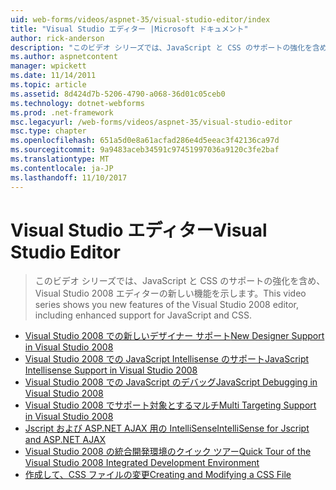 ```yaml
---
uid: web-forms/videos/aspnet-35/visual-studio-editor/index
title: "Visual Studio エディター |Microsoft ドキュメント"
author: rick-anderson
description: "このビデオ シリーズでは、JavaScript と CSS のサポートの強化を含め、Visual Studio 2008 エディターの新しい機能を示します。"
ms.author: aspnetcontent
manager: wpickett
ms.date: 11/14/2011
ms.topic: article
ms.assetid: 8d424d7b-5206-4790-a068-36d01c05ceb0
ms.technology: dotnet-webforms
ms.prod: .net-framework
msc.legacyurl: /web-forms/videos/aspnet-35/visual-studio-editor
msc.type: chapter
ms.openlocfilehash: 651a5d0e8a61acfad286e4d5eeac3f42136ca97d
ms.sourcegitcommit: 9a9483aceb34591c97451997036a9120c3fe2baf
ms.translationtype: MT
ms.contentlocale: ja-JP
ms.lasthandoff: 11/10/2017
---
```

<a name="visual-studio-editor"></a><span data-ttu-id="df819-103">Visual Studio エディター</span><span class="sxs-lookup"><span data-stu-id="df819-103">Visual Studio Editor</span></span>
====================
> <span data-ttu-id="df819-104">このビデオ シリーズでは、JavaScript と CSS のサポートの強化を含め、Visual Studio 2008 エディターの新しい機能を示します。</span><span class="sxs-lookup"><span data-stu-id="df819-104">This video series shows you new features of the Visual Studio 2008 editor, including enhanced support for JavaScript and CSS.</span></span>


- [<span data-ttu-id="df819-105">Visual Studio 2008 での新しいデザイナー サポート</span><span class="sxs-lookup"><span data-stu-id="df819-105">New Designer Support in Visual Studio 2008</span></span>](new-designer-support-in-visual-studio-2008.md)
- [<span data-ttu-id="df819-106">Visual Studio 2008 での JavaScript Intellisense のサポート</span><span class="sxs-lookup"><span data-stu-id="df819-106">JavaScript Intellisense Support in Visual Studio 2008</span></span>](javascript-intellisense-support-in-visual-studio-2008.md)
- [<span data-ttu-id="df819-107">Visual Studio 2008 での JavaScript のデバッグ</span><span class="sxs-lookup"><span data-stu-id="df819-107">JavaScript Debugging in Visual Studio 2008</span></span>](javascript-debugging-in-visual-studio-2008.md)
- [<span data-ttu-id="df819-108">Visual Studio 2008 でサポート対象とするマルチ</span><span class="sxs-lookup"><span data-stu-id="df819-108">Multi Targeting Support in Visual Studio 2008</span></span>](multi-targeting-support-in-visual-studio-2008.md)
- [<span data-ttu-id="df819-109">Jscript および ASP.NET AJAX 用の IntelliSense</span><span class="sxs-lookup"><span data-stu-id="df819-109">IntelliSense for Jscript and ASP.NET AJAX</span></span>](intellisense-for-jscript-and-aspnet-ajax.md)
- [<span data-ttu-id="df819-110">Visual Studio 2008 の統合開発環境のクイック ツアー</span><span class="sxs-lookup"><span data-stu-id="df819-110">Quick Tour of the Visual Studio 2008 Integrated Development Environment</span></span>](quick-tour-of-the-visual-studio-2008-integrated-development-environment.md)
- [<span data-ttu-id="df819-111">作成して、CSS ファイルの変更</span><span class="sxs-lookup"><span data-stu-id="df819-111">Creating and Modifying a CSS File</span></span>](creating-and-modifying-a-css-file.md)
